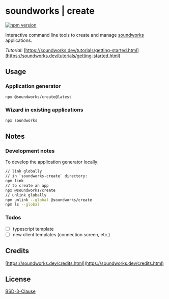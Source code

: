 # soundworks | create

[![npm version](https://badge.fury.io/js/@soundworks%2Fcreate.svg)](https://badge.fury.io/js/@soundworks%2Fcreate)

Interactive command line tools to create and manage [soundworks](https://soundworks.dev) applications.

_Tutorial_: [https://soundworks.dev/tutorials/getting-started.html](https://soundworks.dev/tutorials/getting-started.html)

## Usage

### Application generator

```sh
npx @soundworks/create@latest
```

### Wizard in existing applications

```sh
npx soundworks
```

## Notes

### Development notes

To develop the application generator locally:

```sh
// link globally
// in `soundworks-create` directory:
npm link
// to create an app
npx @soundworks/create
// unlink globally
npm unlink --global @soundworks/create
npm ls --global
```

### Todos

- [ ] typescript template
- [ ] new client templates (connection screen, etc.)

## Credits

[https://soundworks.dev/credits.html](https://soundworks.dev/credits.html)

## License

[BSD-3-Clause](./LICENSE)
